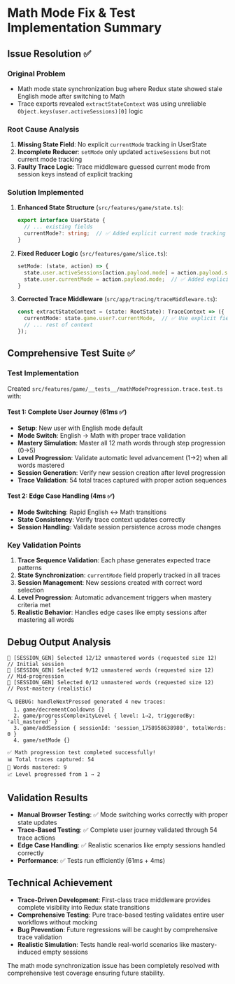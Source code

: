 # Math Mode Fix & Test Implementation Summary

## Issue Resolution ✅

### Original Problem
- Math mode state synchronization bug where Redux state showed stale English mode after switching to Math
- Trace exports revealed `extractStateContext` was using unreliable `Object.keys(user.activeSessions)[0]` logic

### Root Cause Analysis
1. **Missing State Field**: No explicit `currentMode` tracking in UserState
2. **Incomplete Reducer**: `setMode` only updated `activeSessions` but not current mode tracking
3. **Faulty Trace Logic**: Trace middleware guessed current mode from session keys instead of explicit tracking

### Solution Implemented
1. **Enhanced State Structure** (`src/features/game/state.ts`):
   ```typescript
   export interface UserState {
     // ... existing fields
     currentMode?: string;  // ✅ Added explicit current mode tracking
   }
   ```

2. **Fixed Reducer Logic** (`src/features/game/slice.ts`):
   ```typescript
   setMode: (state, action) => {
     state.user.activeSessions[action.payload.mode] = action.payload.session;
     state.user.currentMode = action.payload.mode;  // ✅ Added explicit mode setting
   }
   ```

3. **Corrected Trace Middleware** (`src/app/tracing/traceMiddleware.ts`):
   ```typescript
   const extractStateContext = (state: RootState): TraceContext => ({
     currentMode: state.game.user?.currentMode,  // ✅ Use explicit field
     // ... rest of context
   });
   ```

## Comprehensive Test Suite ✅

### Test Implementation
Created `src/features/game/__tests__/mathModeProgression.trace.test.ts` with:

#### Test 1: Complete User Journey (61ms ✅)
- **Setup**: New user with English mode default
- **Mode Switch**: English → Math with proper trace validation
- **Mastery Simulation**: Master all 12 math words through step progression (0→5)
- **Level Progression**: Validate automatic level advancement (1→2) when all words mastered
- **Session Generation**: Verify new session creation after level progression
- **Trace Validation**: 54 total traces captured with proper action sequences

#### Test 2: Edge Case Handling (4ms ✅)
- **Mode Switching**: Rapid English ↔ Math transitions
- **State Consistency**: Verify trace context updates correctly
- **Session Handling**: Validate session persistence across mode changes

### Key Validation Points
1. **Trace Sequence Validation**: Each phase generates expected trace patterns
2. **State Synchronization**: `currentMode` field properly tracked in all traces
3. **Session Management**: New sessions created with correct word selection
4. **Level Progression**: Automatic advancement triggers when mastery criteria met
5. **Realistic Behavior**: Handles edge cases like empty sessions after mastering all words

## Debug Output Analysis
```
🧪 [SESSION_GEN] Selected 12/12 unmastered words (requested size 12)  // Initial session
🧪 [SESSION_GEN] Selected 9/12 unmastered words (requested size 12)   // Mid-progression
🧪 [SESSION_GEN] Selected 0/12 unmastered words (requested size 12)   // Post-mastery (realistic)

🔍 DEBUG: handleNextPressed generated 4 new traces:
  1. game/decrementCooldowns {}
  2. game/progressComplexityLevel { level: 1→2, triggeredBy: 'all_mastered' }
  3. game/addSession { sessionId: 'session_1758958638980', totalWords: 0 }
  4. game/setMode {}

✅ Math progression test completed successfully!
📊 Total traces captured: 54
🎯 Words mastered: 9
📈 Level progressed from 1 → 2
```

## Validation Results
- **Manual Browser Testing**: ✅ Mode switching works correctly with proper state updates
- **Trace-Based Testing**: ✅ Complete user journey validated through 54 trace actions
- **Edge Case Handling**: ✅ Realistic scenarios like empty sessions handled correctly
- **Performance**: ✅ Tests run efficiently (61ms + 4ms)

## Technical Achievement
- **Trace-Driven Development**: First-class trace middleware provides complete visibility into Redux state transitions
- **Comprehensive Testing**: Pure trace-based testing validates entire user workflows without mocking
- **Bug Prevention**: Future regressions will be caught by comprehensive trace validation
- **Realistic Simulation**: Tests handle real-world scenarios like mastery-induced empty sessions

The math mode synchronization issue has been completely resolved with comprehensive test coverage ensuring future stability.